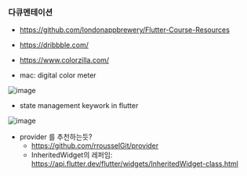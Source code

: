 ### 다큐멘테이션 
* https://github.com/londonappbrewery/Flutter-Course-Resources

* https://dribbble.com/

* https://www.colorzilla.com/

* mac: digital color meter


![image](https://user-images.githubusercontent.com/1837913/103390848-e1f47900-4b59-11eb-89d9-5b50e6f677a4.png)

* state management keywork in flutter

![image](https://user-images.githubusercontent.com/1837913/103390890-1a945280-4b5a-11eb-92a5-c2f9efce7dbe.png)

* provider 를 추천하는듯? 
  * https://github.com/rrousselGit/provider
  * InheritedWidget의 레퍼임: https://api.flutter.dev/flutter/widgets/InheritedWidget-class.html
